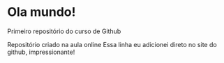 # Ola mundo!
 Primeiro repositório do curso de Github

 Repositório criado na aula online
Essa linha eu adicionei direto no site do github, impressionante!
